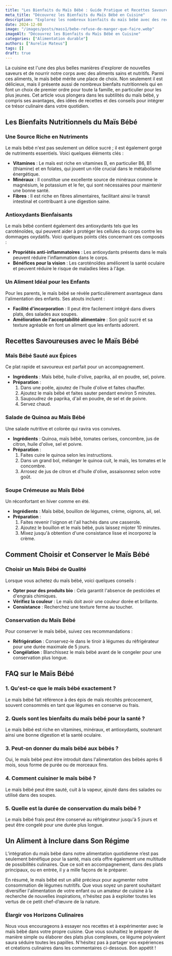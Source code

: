 ```yaml
---
title: "Les Bienfaits du Maïs Bébé : Guide Pratique et Recettes Savoureuses"
meta_title: "Découvrez les Bienfaits du Maïs Bébé en Cuisine"
description: "Explorez les nombreux bienfaits du maïs bébé avec des recettes savoureuses et des conseils pratiques pour une alimentation équilibrée."
date: 2024-12-08
image: "/images/posts/mass1/bebe-refuse-de-manger-que-faire.webp"
imageAlt: "Découvrez les Bienfaits du Maïs Bébé en Cuisine"
categories: ["Alimentation durable"]
authors: ["Aurelie Mateus"]
tags: []
draft: true
---
```


La cuisine est l'une des plus belles manières d'explorer de nouvelles saveurs et de nourrir notre corps avec des aliments sains et nutritifs. Parmi ces aliments, le maïs bébé mérite une place de choix. Non seulement il est délicieux, mais il présente aussi de nombreux bienfaits nutritionnels qui en font un choix de premier ordre pour toute la famille, en particulier pour les plus jeunes. Cet article vous plongera dans les subtilités du maïs bébé, y compris ses avantages, des idées de recettes et des conseils pour intégrer ce trésor culinaire dans votre quotidien.

## Les Bienfaits Nutritionnels du Maïs Bébé

### Une Source Riche en Nutriments

Le maïs bébé n'est pas seulement un délice sucré ; il est également gorgé de nutriments essentiels. Voici quelques éléments clés :

- **Vitamines** : Le maïs est riche en vitamines B, en particulier B6, B1 (thiamine) et en folates, qui jouent un rôle crucial dans le métabolisme énergétique.
- **Minéraux** : Il constitue une excellente source de minéraux comme le magnésium, le potassium et le fer, qui sont nécessaires pour maintenir une bonne santé.
- **Fibres** : Il est riche en fibres alimentaires, facilitant ainsi le transit intestinal et contribuant à une digestion saine.

### Antioxydants Bienfaisants

Le maïs bébé contient également des antioxydants tels que les caroténoïdes, qui peuvent aider à protéger les cellules du corps contre les dommages oxydatifs. Voici quelques points clés concernant ces composés :

- **Propriétés anti-inflammatoires** : Les antioxydants présents dans le maïs peuvent réduire l'inflammation dans le corps.
- **Bénéfices pour la vision** : Les caroténoïdes améliorent la santé oculaire et peuvent réduire le risque de maladies liées à l'âge.

### Un Aliment Idéal pour les Enfants

Pour les parents, le maïs bébé se révèle particulièrement avantageux dans l'alimentation des enfants. Ses atouts incluent :

- **Facilité d'incorporation** : Il peut être facilement intégré dans divers plats, des salades aux soupes.
- **Amélioration de l'acceptabilité alimentaire** : Son goût sucré et sa texture agréable en font un aliment que les enfants adorent.

## Recettes Savoureuses avec le Maïs Bébé

### Maïs Bébé Sauté aux Épices

Ce plat rapide et savoureux est parfait pour un accompagnement.

- **Ingrédients** : Maïs bébé, huile d'olive, paprika, ail en poudre, sel, poivre.
- **Préparation** :
    1. Dans une poêle, ajoutez de l'huile d'olive et faites chauffer.
    2. Ajoutez le maïs bébé et faites sauter pendant environ 5 minutes.
    3. Saupoudrez de paprika, d'ail en poudre, de sel et de poivre.
    4. Servez chaud.

### Salade de Quinoa au Maïs Bébé

Une salade nutritive et colorée qui ravira vos convives.

- **Ingrédients** : Quinoa, maïs bébé, tomates cerises, concombre, jus de citron, huile d'olive, sel et poivre.
- **Préparation** :
    1. Faites cuire le quinoa selon les instructions.
    2. Dans un grand bol, mélanger le quinoa cuit, le maïs, les tomates et le concombre.
    3. Arrosez de jus de citron et d'huile d'olive, assaisonnez selon votre goût.

### Soupe Crémeuse au Maïs Bébé

Un réconfortant en hiver comme en été.

- **Ingrédients** : Maïs bébé, bouillon de légumes, crème, oignons, ail, sel.
- **Préparation** :
    1. Faites revenir l'oignon et l'ail hachés dans une casserole.
    2. Ajoutez le bouillon et le maïs bébé, puis laissez mijoter 10 minutes.
    3. Mixez jusqu'à obtention d'une consistance lisse et incorporez la crème.

## Comment Choisir et Conserver le Maïs Bébé

### Choisir un Maïs Bébé de Qualité

Lorsque vous achetez du maïs bébé, voici quelques conseils :

- **Opter pour des produits bio** : Cela garantit l'absence de pesticides et d'engrais chimiques.
- **Vérifiez la couleur** : Le maïs doit avoir une couleur dorée et brillante.
- **Consistance** : Recherchez une texture ferme au toucher.

### Conservation du Maïs Bébé

Pour conserver le maïs bébé, suivez ces recommandations :

- **Réfrigération** : Conservez-le dans le tiroir à légumes du réfrigérateur pour une durée maximale de 5 jours.
- **Congélation** : Blanchissez le maïs bébé avant de le congeler pour une conservation plus longue.

## FAQ sur le Maïs Bébé

### 1. Qu'est-ce que le maïs bébé exactement ?

Le maïs bébé fait référence à des épis de maïs récoltés précocement, souvent consommés en tant que légumes en conserve ou frais.

### 2. Quels sont les bienfaits du maïs bébé pour la santé ?

Le maïs bébé est riche en vitamines, minéraux, et antioxydants, soutenant ainsi une bonne digestion et la santé oculaire.

### 3. Peut-on donner du maïs bébé aux bébés ?

Oui, le maïs bébé peut être introduit dans l'alimentation des bébés après 6 mois, sous forme de purée ou de morceaux fins.

### 4. Comment cuisiner le maïs bébé ?

Le maïs bébé peut être sauté, cuit à la vapeur, ajouté dans des salades ou utilisé dans des soupes.

### 5. Quelle est la durée de conservation du maïs bébé ?

Le maïs bébé frais peut être conservé au réfrigérateur jusqu'à 5 jours et peut être congelé pour une durée plus longue.

## Un Aliment à Inclure dans Son Régime

L’intégration du maïs bébé dans notre alimentation quotidienne n’est pas seulement bénéfique pour la santé, mais cela offre également une multitude de possibilités culinaires. Que ce soit en accompagnement, dans des plats principaux, ou en entrée, il y a mille façons de le préparer.

En résumé, le maïs bébé est un allié précieux pour augmenter notre consommation de légumes nutritifs. Que vous soyez un parent souhaitant diversifier l'alimentation de votre enfant ou un amateur de cuisine à la recherche de nouvelles inspirations, n’hésitez pas à exploiter toutes les vertus de ce petit chef-d’œuvre de la nature.

### Élargir vos Horizons Culinaires

Nous vous encourageons à essayer nos recettes et à expérimenter avec le maïs bébé dans votre propre cuisine. Que vous souhaitiez le préparer de manière simple ou élaborer des plats plus complexes, ce légume polyvalent saura séduire toutes les papilles. N'hésitez pas à partager vos expériences et créations culinaires dans les commentaires ci-dessous. Bon appétit !

